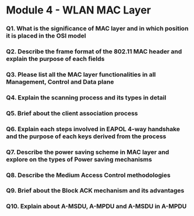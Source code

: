# Module 4 - WLAN MAC Layer

### Q1. What is the significance of MAC layer and in which position it is placed in the OSI model

### Q2. Describe the frame format of the 802.11 MAC header and explain the purpose of each fields

### Q3. Please list all the MAC layer functionalities in all Management, Control and Data plane

### Q4. Explain the scanning process and its types in detail

### Q5. Brief about the client association process

### Q6. Explain each steps involved in EAPOL 4-way handshake and the purpose of each keys derived from the process

### Q7. Describe the power saving scheme in MAC layer and explore on the types of Power saving mechanisms

### Q8. Describe the Medium Access Control methodologies

### Q9. Brief about the Block ACK mechanism and its advantages

### Q10. Explain about A-MSDU, A-MPDU and A-MSDU in A-MPDU
